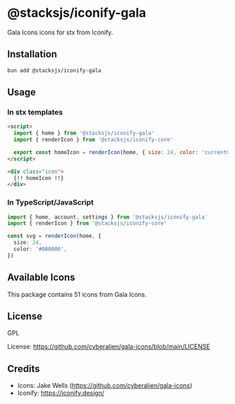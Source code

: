 # @stacksjs/iconify-gala

Gala Icons icons for stx from Iconify.

## Installation

```bash
bun add @stacksjs/iconify-gala
```

## Usage

### In stx templates

```html
<script>
  import { home } from '@stacksjs/iconify-gala'
  import { renderIcon } from '@stacksjs/iconify-core'

  export const homeIcon = renderIcon(home, { size: 24, color: 'currentColor' })
</script>

<div class="icon">
  {!! homeIcon !!}
</div>
```

### In TypeScript/JavaScript

```typescript
import { home, account, settings } from '@stacksjs/iconify-gala'
import { renderIcon } from '@stacksjs/iconify-core'

const svg = renderIcon(home, {
  size: 24,
  color: '#000000',
})
```

## Available Icons

This package contains 51 icons from Gala Icons.

## License

GPL

License: https://github.com/cyberalien/gala-icons/blob/main/LICENSE

## Credits

- Icons: Jake Wells (https://github.com/cyberalien/gala-icons)
- Iconify: https://iconify.design/
